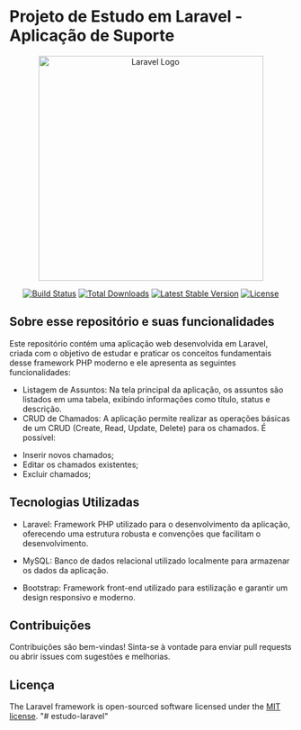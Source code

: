 # Projeto de Estudo em Laravel - Aplicação de Suporte

<p align="center"><a href="https://laravel.com" target="_blank"><img src="https://raw.githubusercontent.com/laravel/art/master/logo-lockup/5%20SVG/2%20CMYK/1%20Full%20Color/laravel-logolockup-cmyk-red.svg" width="400" alt="Laravel Logo"></a></p>

<p align="center">
<a href="https://github.com/laravel/framework/actions"><img src="https://github.com/laravel/framework/workflows/tests/badge.svg" alt="Build Status"></a>
<a href="https://packagist.org/packages/laravel/framework"><img src="https://img.shields.io/packagist/dt/laravel/framework" alt="Total Downloads"></a>
<a href="https://packagist.org/packages/laravel/framework"><img src="https://img.shields.io/packagist/v/laravel/framework" alt="Latest Stable Version"></a>
<a href="https://packagist.org/packages/laravel/framework"><img src="https://img.shields.io/packagist/l/laravel/framework" alt="License"></a>
</p>

## Sobre esse repositório e suas funcionalidades

Este repositório contém uma aplicação web desenvolvida em Laravel, criada com o objetivo de estudar e praticar os conceitos fundamentais desse framework PHP moderno e ele apresenta as seguintes funcionalidades:

- Listagem de Assuntos: Na tela principal da aplicação, os assuntos são listados em uma tabela, exibindo informações como título, status e descrição.
- CRUD de Chamados: A aplicação permite realizar as operações básicas de um CRUD (Create, Read, Update, Delete) para os chamados. É possível:

* Inserir novos chamados;
* Editar os chamados existentes;
* Excluir chamados;

## Tecnologias Utilizadas

- Laravel: Framework PHP utilizado para o desenvolvimento da aplicação, oferecendo uma estrutura robusta e convenções que facilitam o desenvolvimento.

- MySQL: Banco de dados relacional utilizado localmente para armazenar os dados da aplicação.

- Bootstrap: Framework front-end utilizado para estilização e garantir um design responsivo e moderno.

## Contribuições

Contribuições são bem-vindas! Sinta-se à vontade para enviar pull requests ou abrir issues com sugestões e melhorias.

## Licença

The Laravel framework is open-sourced software licensed under the [MIT license](https://opensource.org/licenses/MIT).
"# estudo-laravel" 
